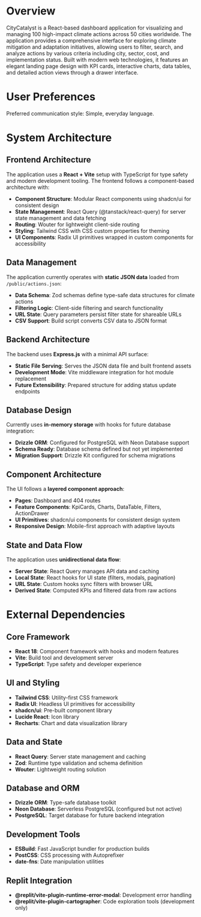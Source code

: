 # Overview

CityCatalyst is a React-based dashboard application for visualizing and managing 100 high-impact climate actions across 50 cities worldwide. The application provides a comprehensive interface for exploring climate mitigation and adaptation initiatives, allowing users to filter, search, and analyze actions by various criteria including city, sector, cost, and implementation status. Built with modern web technologies, it features an elegant landing page design with KPI cards, interactive charts, data tables, and detailed action views through a drawer interface.

# User Preferences

Preferred communication style: Simple, everyday language.

# System Architecture

## Frontend Architecture
The application uses a **React + Vite** setup with TypeScript for type safety and modern development tooling. The frontend follows a component-based architecture with:

- **Component Structure**: Modular React components using shadcn/ui for consistent design
- **State Management**: React Query (@tanstack/react-query) for server state management and data fetching
- **Routing**: Wouter for lightweight client-side routing
- **Styling**: Tailwind CSS with CSS custom properties for theming
- **UI Components**: Radix UI primitives wrapped in custom components for accessibility

## Data Management
The application currently operates with **static JSON data** loaded from `/public/actions.json`:

- **Data Schema**: Zod schemas define type-safe data structures for climate actions
- **Filtering Logic**: Client-side filtering and search functionality
- **URL State**: Query parameters persist filter state for shareable URLs
- **CSV Support**: Build script converts CSV data to JSON format

## Backend Architecture
The backend uses **Express.js** with a minimal API surface:

- **Static File Serving**: Serves the JSON data file and built frontend assets
- **Development Mode**: Vite middleware integration for hot module replacement
- **Future Extensibility**: Prepared structure for adding status update endpoints

## Database Design
Currently uses **in-memory storage** with hooks for future database integration:

- **Drizzle ORM**: Configured for PostgreSQL with Neon Database support
- **Schema Ready**: Database schema defined but not yet implemented
- **Migration Support**: Drizzle Kit configured for schema migrations

## Component Architecture
The UI follows a **layered component approach**:

- **Pages**: Dashboard and 404 routes
- **Feature Components**: KpiCards, Charts, DataTable, Filters, ActionDrawer
- **UI Primitives**: shadcn/ui components for consistent design system
- **Responsive Design**: Mobile-first approach with adaptive layouts

## State and Data Flow
The application uses **unidirectional data flow**:

- **Server State**: React Query manages API data and caching
- **Local State**: React hooks for UI state (filters, modals, pagination)
- **URL State**: Custom hooks sync filters with browser URL
- **Derived State**: Computed KPIs and filtered data from raw actions

# External Dependencies

## Core Framework
- **React 18**: Component framework with hooks and modern features
- **Vite**: Build tool and development server
- **TypeScript**: Type safety and developer experience

## UI and Styling
- **Tailwind CSS**: Utility-first CSS framework
- **Radix UI**: Headless UI primitives for accessibility
- **shadcn/ui**: Pre-built component library
- **Lucide React**: Icon library
- **Recharts**: Chart and data visualization library

## Data and State
- **React Query**: Server state management and caching
- **Zod**: Runtime type validation and schema definition
- **Wouter**: Lightweight routing solution

## Database and ORM
- **Drizzle ORM**: Type-safe database toolkit
- **Neon Database**: Serverless PostgreSQL (configured but not active)
- **PostgreSQL**: Target database for future backend integration

## Development Tools
- **ESBuild**: Fast JavaScript bundler for production builds
- **PostCSS**: CSS processing with Autoprefixer
- **date-fns**: Date manipulation utilities

## Replit Integration
- **@replit/vite-plugin-runtime-error-modal**: Development error handling
- **@replit/vite-plugin-cartographer**: Code exploration tools (development only)